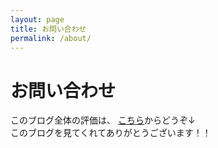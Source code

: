 ```yaml
---
layout: page
title: お問い合わせ
permalink: /about/
---
```

# お問い合わせ
このブログ全体の評価は、
[こちら](https://docs.google.com/forms/d/e/1FAIpQLSdaLee2BN3SH1xOy0aCnGntkd_-JMKp1GrNLpf356d5tO67ow/viewform)からどうぞ↓  
このブログを見てくれてありがとうございます！！
